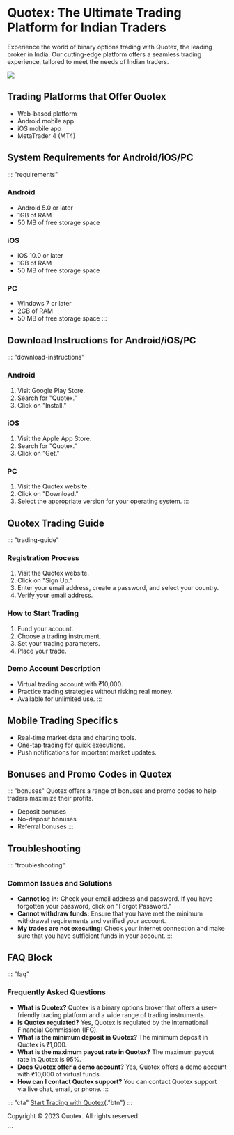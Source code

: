 

# Quotex: The Ultimate Trading Platform for Indian Traders

Experience the world of binary options trading with Quotex, the leading
broker in India. Our cutting-edge platform offers a seamless trading
experience, tailored to meet the needs of Indian traders.

[![](https://static.quotex.io/files/4_en/300_250.jpg)](https://traff.sbs/brokerqxlid)




## Trading Platforms that Offer Quotex

-   Web-based platform
-   Android mobile app
-   iOS mobile app
-   MetaTrader 4 (MT4)

## System Requirements for Android/iOS/PC

::: \"requirements\"
### Android

-   Android 5.0 or later
-   1GB of RAM
-   50 MB of free storage space

### iOS

-   iOS 10.0 or later
-   1GB of RAM
-   50 MB of free storage space

### PC

-   Windows 7 or later
-   2GB of RAM
-   50 MB of free storage space
:::

## Download Instructions for Android/iOS/PC

::: \"download-instructions\"
### Android

1.  Visit Google Play Store.
2.  Search for "Quotex."
3.  Click on "Install."

### iOS

1.  Visit the Apple App Store.
2.  Search for "Quotex."
3.  Click on "Get."

### PC

1.  Visit the Quotex website.
2.  Click on "Download."
3.  Select the appropriate version for your operating system.
:::

## Quotex Trading Guide

::: \"trading-guide\"
### Registration Process

1.  Visit the Quotex website.
2.  Click on "Sign Up."
3.  Enter your email address, create a password, and select your
    country.
4.  Verify your email address.

### How to Start Trading

1.  Fund your account.
2.  Choose a trading instrument.
3.  Set your trading parameters.
4.  Place your trade.

### Demo Account Description

-   Virtual trading account with ₹10,000.
-   Practice trading strategies without risking real money.
-   Available for unlimited use.
:::

## Mobile Trading Specifics

-   Real-time market data and charting tools.
-   One-tap trading for quick executions.
-   Push notifications for important market updates.

## Bonuses and Promo Codes in Quotex

::: \"bonuses\"
Quotex offers a range of bonuses and promo codes to help traders
maximize their profits.

-   Deposit bonuses
-   No-deposit bonuses
-   Referral bonuses
:::

## Troubleshooting

::: \"troubleshooting\"
### Common Issues and Solutions

-   **Cannot log in:** Check your email address and password. If you
    have forgotten your password, click on "Forgot Password."
-   **Cannot withdraw funds:** Ensure that you have met the minimum
    withdrawal requirements and verified your account.
-   **My trades are not executing:** Check your internet connection and
    make sure that you have sufficient funds in your account.
:::

## FAQ Block

::: \"faq\"
### Frequently Asked Questions

-   **What is Quotex?** Quotex is a binary options broker that offers a
    user-friendly trading platform and a wide range of trading
    instruments.
-   **Is Quotex regulated?** Yes, Quotex is regulated by the
    International Financial Commission (IFC).
-   **What is the minimum deposit in Quotex?** The minimum deposit in
    Quotex is ₹1,000.
-   **What is the maximum payout rate in Quotex?** The maximum payout
    rate in Quotex is 95%.
-   **Does Quotex offer a demo account?** Yes, Quotex offers a demo
    account with ₹10,000 of virtual funds.
-   **How can I contact Quotex support?** You can contact Quotex support
    via live chat, email, or phone.
:::

::: \"cta\"
[Start Trading with
Quotex](\%22https://traff.sbs/brokerqxlid\%22){."btn"}
:::

Copyright © 2023 Quotex. All rights reserved.

\`\`\`

